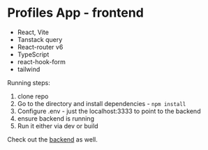 # Profiles App - frontend

- React, Vite
- Tanstack query
- React-router v6
- TypeScript
- react-hook-form
- tailwind


Running steps:

  1. clone repo
  2. Go to the directory and install dependencies - `npm install`
  3. Configure .env - just the localhost:3333 to point to the backend
  4. ensure backend is running
  5. Run it either via dev or build 

Check out the [backend](https://github.com/capthndsme/profiles-app-be) as well.